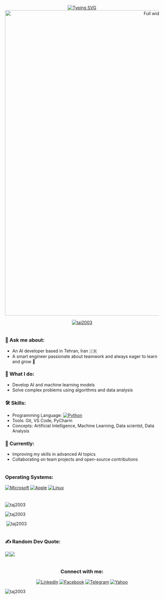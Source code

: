 <div align="center" dir="auto"> 
<a align="center" href="https://git.io/typing-svg" rel="nofollow"><img src="https://camo.githubusercontent.com/da732e08fe15d4f9c86d0c32e1055f06358d8c8d28f70b6a9335b344639ea09b/68747470733a2f2f726561646d652d747970696e672d7376672e64656d6f6c61622e636f6d3f666f6e743d466972612b436f64652673697a653d33352670617573653d313030302677696474683d343335266c696e65733d57656c636f6d652b746f2b6d792b47697448756221" alt="Typing SVG" data-canonical-src="https://readme-typing-svg.demolab.com?font=Fira+Code&amp;size=35&amp;pause=1000&amp;width=435&amp;lines=Welcome+to+my+GitHub!" style="max-width: 100%;"></a>
</div>

<span align="center" >
<img src="https://media.giphy.com/media/v1.Y2lkPTc5MGI3NjExcWxzNmVxenJ1YXF3b2xhMmx2cDdycG53M2Q0bDYyODNpdmxlcms3ayZlcD12MV9naWZzX3NlYXJjaCZjdD1n/qgQUggAC3Pfv687qPC/giphy.gif" style="width: 1000px;" alt="Full width image">
</span>
<p align="center"> <a href="https://github.com/ryo-ma/github-profile-trophy"><img src="https://github-profile-trophy.vercel.app/?username=taj2003" alt="taj2003" /></a> </p>
<h1 align="center"></h1>


<h3 align="left">💬 Ask me about:</h3>

- An AI developer based in Tehran, Iran 🇮🇷  
- A smart engineer passionate about teamwork and always eager to learn and grow 🚀

<h3 align="left">🧠 What I do:</h3>
 
- Develop AI and machine learning models  
- Solve complex problems using algorithms and data analysis

<h3 align="left">🛠 Skills:</h3>

- Programming Language: [![Python](https://img.shields.io/badge/-Python-3776AB?style=flat&logo=python&logoColor=ffffff)](https://www.python.org)
- Tools: Git, VS Code, PyCharm 
- Concepts: Artificial Intelligence, Machine Learning, Data scientst, Data Analysis

<h3 align="left">🌱 Currently:</h3>

- Improving my skills in advanced AI topics  
- Collaborating on team projects and open-source contributions


<h1 align="center"></h1>
<h3 align="left">Operating Systems:</h3>

[![Microsoft](https://img.shields.io/badge/-Microsoft-0078D6?style=flat&logo=microsoft&logoColor=white)](https://www.microsoft.com) [![Apple](https://img.shields.io/badge/-Apple-000000?style=flat&logo=apple&logoColor=white)](https://www.apple.com) [![Linux](https://img.shields.io/badge/-Linux-FCC624?style=flat&logo=linux&logoColor=black)](https://www.linux.org)

<h1 align="center"></h1>
<span> <p align="left"><img with="100%" src="https://github-readme-stats.vercel.app/api/top-langs?username=taj2003&show_icons=true&locale=en&layout=compact" alt="taj2003" /></p></span>
<span align="left">
  <p><img with="100%" src="https://github-readme-streak-stats.herokuapp.com/?user=taj2003&" alt="taj2003" /></p>
  <p>&nbsp;<img with="100%" src="https://github-readme-stats.vercel.app/api?username=taj2003&show_icons=true&locale=en" alt="taj2003" /></p> 
</span>

<h1 align="center"></h1>
<h3 align="left">✍️ Random Dev Quote:</h3>

![](https://quotes-github-readme.vercel.app/api?type=horizontal&theme=radical)[![](https://visitcount.itsvg.in/api?id=TAJ2003&icon=0&color=1)](https://visitcount.itsvg.in)
<h1 align="center"></h1>
<div align="center" class="markdown-heading" dir="auto"><h3 class="heading-element" dir="auto">Connect with me:</h3>

[![LinkedIn](https://img.shields.io/badge/-LinkedIn-0A66C2?style=flat&logo=linkedin&logoColor=white)](https://www.linkedin.com/in/MohsenTajikk/) [![Facebook](https://img.shields.io/badge/-Facebook-1877F2?style=flat&logo=facebook&logoColor=white)](https://www.facebook.com/Mohsen.prog) [![Telegram](https://img.shields.io/badge/-Telegram-2CA5E0?style=flat&logo=telegram&logoColor=white)](https://t.me/mohseen2003)
[![Yahoo](https://img.shields.io/badge/-Yahoo-6001D2?style=flat&logo=yahoo&logoColor=white)](mailto:mohsen.tajikk@yahoo.com)

</div>


<p align="left"> <img src="https://komarev.com/ghpvc/?username=taj2003&label=Profile%20views&color=0e75b6&style=flat" alt="taj2003" /> </p>
